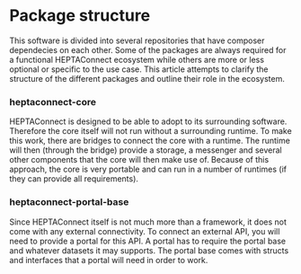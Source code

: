 # Package structure

This software is divided into several repositories that have composer dependecies on each other. Some of the packages are always required for a functional HEPTAConnect ecosystem while others are more or less optional or specific to the use case. This article attempts to clarify the structure of the different packages and outline their role in the ecosystem.

### heptaconnect-core

HEPTAConnect is designed to be able to adopt to its surrounding software. Therefore the core itself will not run without a surrounding runtime. To make this work, there are bridges to connect the core with a runtime. The runtime will then (through the bridge) provide a storage, a messenger and several other components that the core will then make use of. Because of this approach, the core is very portable and can run in a number of runtimes (if they can provide all requirements).

### heptaconnect-portal-base

Since HEPTAConnect itself is not much more than a framework, it does not come with any external connectivity. To connect an external API, you will need to provide a portal for this API. A portal has to require the portal base and whatever datasets it may supports. The portal base comes with structs and interfaces that a portal will need in order to work.